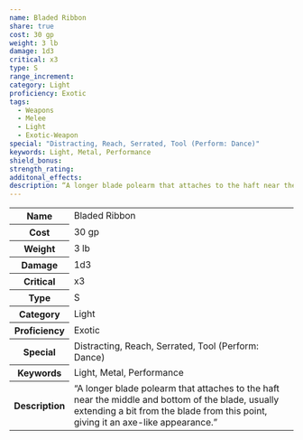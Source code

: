 ```yaml
---
name: Bladed Ribbon
share: true
cost: 30 gp
weight: 3 lb
damage: 1d3
critical: x3
type: S
range_increment: 
category: Light
proficiency: Exotic
tags:
  - Weapons
  - Melee
  - Light
  - Exotic-Weapon
special: "Distracting, Reach, Serrated, Tool (Perform: Dance)"
keywords: Light, Metal, Performance
shield_bonus: 
strength_rating: 
additonal_effects: 
description: “A longer blade polearm that attaches to the haft near the middle and bottom of the blade, usually extending a bit from the blade from this point, giving it an axe-like appearance.”
---
```

<p><span style="overflow-x: auto;"><table><tbody><tr><th>Name</th><td>Bladed Ribbon</td></tr><tr><th>Cost</th><td>30 gp</td></tr><tr><th>Weight</th><td>3 lb</td></tr><tr><th>Damage</th><td>1d3</td></tr><tr><th>Critical</th><td>x3</td></tr><tr><th>Type</th><td>S</td></tr><tr><th>Category</th><td>Light</td></tr><tr><th>Proficiency</th><td>Exotic</td></tr><tr><th>Special</th><td>Distracting, Reach, Serrated, Tool (Perform: Dance)</td></tr><tr><th>Keywords</th><td>Light, Metal, Performance</td></tr><tr><th>Description</th><td>“A longer blade polearm that attaches to the haft near the middle and bottom of the blade, usually extending a bit from the blade from this point, giving it an axe-like appearance.”</td></tr></tbody></table></span></p>